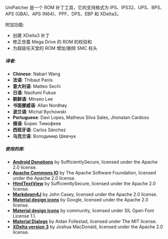 UniPatcher 是一个 ROM 补丁工具，它的支持格式为 IPS、IPS32、UPS、BPS、APS (GBA)、APS (N64)、PPF、DPS、EBP 和 XDelta3。

附加功能:

- 创建 XDelta3 补丁
- 修正世嘉 Mega Drive 的 ROM 的校验和
- 为超级任天堂的 ROM 增加/删除 SMC 标头

##### 译者:

- **Chinese**: Nabarl Wang
- **法语**: Thibaut Panis
- **意大利语**: Matteo Sechi
- **日语**: Naofumi Fukue
- **朝鲜语**: Minseo Lee
- **书面挪威语**: Allan Nordhøy
- **波兰语**: Michal Bychowski
- **Portuguese**: Davi Lopes, Matheus Silva Sales, Jhonatan Cardoso
- **俄语**: Борис Тимофеев
- **西班牙语**: Carlos Sánchez
- **乌克兰语**: Володимир Шевчук

##### 使用的库:

- [**Android Donations**](https://github.com/SufficientlySecure/donations) by SufficientlySecure, licensed under the Apache 2.0 license.
- [**Apache Commons IO**](https://commons.apache.org/proper/commons-io/) by The Apache Software Foundation, licensed under the Apache 2.0 license.
- [**HtmlTextView**](https://github.com/SufficientlySecure/html-textview) by SufficientlySecure, licensed under the Apache 2.0 license.
- [**Markdown4J**](https://github.com/jdcasey/markdown4j) by John Casey, licensed under the Apache 2.0 license.
- [**Material design icons**](https://github.com/google/material-design-icons) by Google, licensed under the Apache 2.0 license.
- [**Material design icons**](https://materialdesignicons.com) by community, licensed under SIL Open Font License 1.1.
- [**Material Dialogs**](https://github.com/afollestad/material-dialogs) by Aidan Follestad, licensed under The MIT license.
- [**XDelta version 3**](https://github.com/jmacd/xdelta) by Joshua MacDonald, licensed under the Apache 2.0 license.